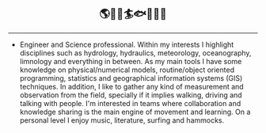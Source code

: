 ## <div align='center'>🌎🌊🌀🏄🐟🔧💭📡</div>

---

* Engineer and Science professional. Within my interests I highlight disciplines such as hydrology, hydraulics, meteorology, oceanography, limnology and everything in between. As my main tools I have some knowledge on physical/numerical models, routine/object oriented programming, statistics and geographical information systems (GIS) techniques.  In addition, I like to gather any kind of measurement and observation from the field, specially if it implies walking, driving and talking with people. I'm interested in teams where collaboration and knowledge sharing is the main engine of movement and learning. On a personal level I enjoy music, literature, surfing and hammocks.

<!---
Profesional de la ingeniería y ciencias, interesado en resolver problemas asociados a la sustentabilidad de los sistemas naturales. En general me interesa el ciclo hidrológico, donde destaco disciplinas como la hidrología, hidráulica, meteorología, oceanografía, y limnología. Para analizar y estudiar problemas en estas temáticas utilizo herramientas de modelamiento matemático, estadística, programación orientada a rutinas/objetos y tecnicas propias de sistemas de información geográfica (SIG). Me interesa el trabajo de campo para levantar información e instalar instrumentos de terreno. Laboralmente me interesa el trabajo en equipos donde la colaboración e intercambio de conocimientos sea el principal motor de movimiento y aprendizaje. Personalmente disfruto de la musica, el surf, la lectura, el cine y las hamacas. 


lgvivanco96/lgvivanco96 is a ✨ special ✨ repository because its `README.md` (this file) appears on your GitHub profile.
You can click the Preview link to take a look at your changes.
--->
